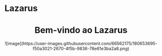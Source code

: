 # Lazarus
<div align="center">
   <h1>Bem-vindo ao Lazarus</h1>
</div>
<div align="center">
   ![image](https://user-images.githubusercontent.com/66562175/180653695-f50a3021-2670-4f5b-9836-78e61e3ba2a8.png)
</div>
